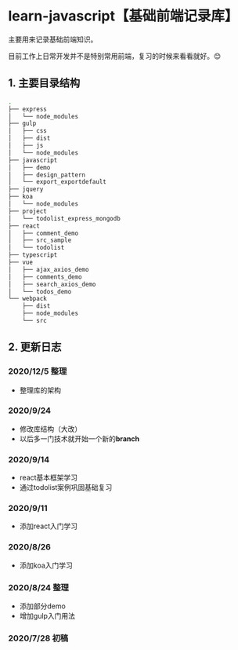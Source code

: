 # learn-javascript【基础前端记录库】

主要用来记录基础前端知识。

目前工作上日常开发并不是特别常用前端，复习的时候来看看就好。😊

## 1. 主要目录结构

```bash
.
├── express 
│   └── node_modules
├── gulp
│   ├── css
│   ├── dist
│   ├── js
│   └── node_modules
├── javascript
│   ├── demo
│   ├── design_pattern
│   └── export_exportdefault
├── jquery
├── koa
│   └── node_modules
├── project
│   └── todolist_express_mongodb
├── react
│   ├── comment_demo
│   ├── src_sample
│   └── todolist
├── typescript
├── vue
│   ├── ajax_axios_demo
│   ├── comments_demo
│   ├── search_axios_demo
│   └── todos_demo
└── webpack
    ├── dist
    ├── node_modules
    └── src
```

## 2. 更新日志

### 2020/12/5 整理

- 整理库的架构

### 2020/9/24

- 修改库结构（大改）
- 以后多一门技术就开始一个新的**branch**

### 2020/9/14

- react基本框架学习
- 通过todolist案例巩固基础复习

### 2020/9/11 

- 添加react入门学习

### 2020/8/26

- 添加koa入门学习

### 2020/8/24 整理

- 添加部分demo
- 增加gulp入门用法

### 2020/7/28 初稿